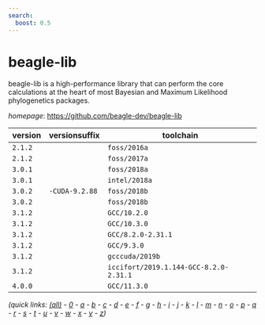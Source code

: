 ```yaml
---
search:
  boost: 0.5
---
```

# beagle-lib

beagle-lib is a high-performance library that can perform the core calculations at the heart of most  Bayesian and Maximum Likelihood phylogenetics packages.

*homepage*: <https://github.com/beagle-dev/beagle-lib>

version | versionsuffix | toolchain
--------|---------------|----------
``2.1.2`` |  | ``foss/2016a``
``2.1.2`` |  | ``foss/2017a``
``3.0.1`` |  | ``foss/2018a``
``3.0.1`` |  | ``intel/2018a``
``3.0.2`` | ``-CUDA-9.2.88`` | ``foss/2018b``
``3.0.2`` |  | ``foss/2018b``
``3.1.2`` |  | ``GCC/10.2.0``
``3.1.2`` |  | ``GCC/10.3.0``
``3.1.2`` |  | ``GCC/8.2.0-2.31.1``
``3.1.2`` |  | ``GCC/9.3.0``
``3.1.2`` |  | ``gcccuda/2019b``
``3.1.2`` |  | ``iccifort/2019.1.144-GCC-8.2.0-2.31.1``
``4.0.0`` |  | ``GCC/11.3.0``


*(quick links: [(all)](../index.md) - [0](../0/index.md) - [a](../a/index.md) - [b](../b/index.md) - [c](../c/index.md) - [d](../d/index.md) - [e](../e/index.md) - [f](../f/index.md) - [g](../g/index.md) - [h](../h/index.md) - [i](../i/index.md) - [j](../j/index.md) - [k](../k/index.md) - [l](../l/index.md) - [m](../m/index.md) - [n](../n/index.md) - [o](../o/index.md) - [p](../p/index.md) - [q](../q/index.md) - [r](../r/index.md) - [s](../s/index.md) - [t](../t/index.md) - [u](../u/index.md) - [v](../v/index.md) - [w](../w/index.md) - [x](../x/index.md) - [y](../y/index.md) - [z](../z/index.md))*

